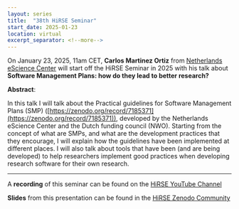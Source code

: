 ```yaml
---
layout: series
title:  "38th HiRSE Seminar"
start_date: 2025-01-23
location: virtual
excerpt_separator: <!--more-->
---
```


On January 23, 2025, 11am CET, **Carlos Martinez Ortiz** from [Netherlands eScience Center](https://www.esciencecenter.nl/team/dr-carlos-martinez-ortiz/) will start off the HiRSE Seminar in 2025 with his talk about **Software Management Plans: how do they lead to better research?**
<!--more-->

**Abstract**:

In this talk I will talk about the Practical guidelines for Software Management Plans (SMP) ([https://zenodo.org/record/7185371](https://zenodo.org/record/7185371)), developed by the Netherlands eScience Center and the Dutch funding council (NWO). Starting from the concept of what are SMPs, and what are the development practices that they encourage, I will explain how the guidelines have been implemented at different places. I will also talk about tools that have been (and are being developed) to help researchers implement good practices when developing research software for their own research.

***
A **recording** of this seminar can be found on the [HiRSE YouTube Channel](https://www.youtube.com/watch?v=5RfV8AhI65w)

**Slides** from this presentation can be found in the [HiRSE Zenodo Community](https://zenodo.org/records/14753396)
